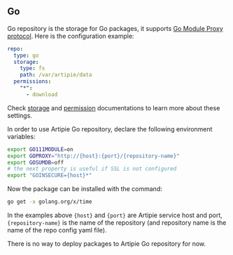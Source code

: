 ## Go

Go repository is the storage for Go packages, it supports 
[Go Module Proxy protocol](https://golang.org/cmd/go/#hdr-Module_proxy_protocol). 
Here is the configuration example:
```yaml
repo:
  type: go
  storage:
    type: fs
    path: /var/artipie/data
  permissions:
    "*":
      - download
```
Check [storage](./Configuration-Storage.md) and [permission](./Configuration-Repository-Permissions.md)
documentations to learn more about these settings.

In order to use Artipie Go repository, declare the following environment variables:

```bash
export GO111MODULE=on
export GOPROXY="http://{host}:{port}/{repository-name}"
export GOSUMDB=off
# the next property is useful if SSL is not configured
export "GOINSECURE={host}*"
```

Now the package can be installed with the command:

```bash
go get -x golang.org/x/time
```
In the examples above `{host}` and `{port}` are Artipie service host and port, `{repository-name}`
is the name of the repository (and repository name is the name of the repo config yaml file).

There is no way to deploy packages to Artipie Go repository for now.